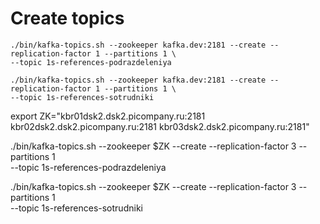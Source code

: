 # Create topics

```
./bin/kafka-topics.sh --zookeeper kafka.dev:2181 --create --replication-factor 1 --partitions 1 \
--topic 1s-references-podrazdeleniya

./bin/kafka-topics.sh --zookeeper kafka.dev:2181 --create --replication-factor 1 --partitions 1 \
--topic 1s-references-sotrudniki
```


export ZK="kbr01dsk2.dsk2.picompany.ru:2181 kbr02dsk2.dsk2.picompany.ru:2181 kbr03dsk2.dsk2.picompany.ru:2181"

./bin/kafka-topics.sh --zookeeper $ZK --create --replication-factor 3 --partitions 1 \
--topic 1s-references-podrazdeleniya

./bin/kafka-topics.sh --zookeeper $ZK --create --replication-factor 3 --partitions 1 \
--topic 1s-references-sotrudniki
